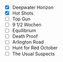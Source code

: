 - [x] Deepwater Horizon
- [x] Hot Shots
- [ ] Top Gun
- [ ] 9 1/2 Wochen
- [ ] Equilibrium
- [ ] Death Proof
- [ ] Arlington Road
- [ ] Hunt for Red October
- [ ] The Usual Suspects
